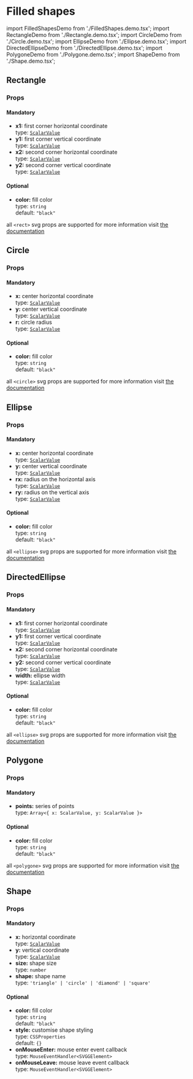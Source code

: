 # Filled shapes

import FilledShapesDemo from './FilledShapes.demo.tsx';
import RectangleDemo from './Rectangle.demo.tsx';
import CircleDemo from './Circle.demo.tsx';
import EllipseDemo from './Ellipse.demo.tsx';
import DirectedEllipseDemo from './DirectedEllipse.demo.tsx';
import PolygoneDemo from './Polygone.demo.tsx';
import ShapeDemo from './Shape.demo.tsx';

<FilledShapesDemo/>

## Rectangle

<RectangleDemo/>

### Props

#### Mandatory

- **x1:** first corner horizontal coordinate<br />
  type: [`ScalarValue`](../500_types/scalarValue.md)<br/>
- **y1:** first corner vertical coordinate<br />
  type: [`ScalarValue`](../500_types/scalarValue.md)<br/>
- **x2:** second corner horizontal coordinate<br />
  type: [`ScalarValue`](../500_types/scalarValue.md)<br/>
- **y2:** second corner vertical coordinate<br />
  type: [`ScalarValue`](../500_types/scalarValue.md)<br/>

#### Optional

- **color:** fill color<br />
  type: `string`<br/>
  default: `"black"`

all `<rect>` svg props are supported for more information visit [the documentation](https://developer.mozilla.org/en-US/docs/Web/SVG/Element/rect)

## Circle

<CircleDemo/>

### Props

#### Mandatory

- **x:** center horizontal coordinate<br />
  type: [`ScalarValue`](../500_types/scalarValue.md)<br/>
- **y:** center vertical coordinate<br />
  type: [`ScalarValue`](../500_types/scalarValue.md)<br/>
- **r:** circle radius<br />
  type: [`ScalarValue`](../500_types/scalarValue.md)<br/>

#### Optional

- **color:** fill color<br />
  type: `string`<br/>
  default: `"black"`

all `<circle>` svg props are supported for more information visit [the documentation](https://developer.mozilla.org/en-US/docs/Web/SVG/Element/circle)

## Ellipse

<EllipseDemo/>

### Props

#### Mandatory

- **x:** center horizontal coordinate<br />
  type: [`ScalarValue`](../500_types/scalarValue.md)<br/>
- **y:** center vertical coordinate<br />
  type: [`ScalarValue`](../500_types/scalarValue.md)<br/>
- **rx:** radius on the horizontal axis<br />
  type: [`ScalarValue`](../500_types/scalarValue.md)<br/>
- **ry:** radius on the vertical axis<br />
  type: [`ScalarValue`](../500_types/scalarValue.md)<br/>

#### Optional

- **color:** fill color<br />
  type: `string`<br/>
  default: `"black"`

all `<ellipse>` svg props are supported for more information visit [the documentation](https://developer.mozilla.org/en-US/docs/Web/SVG/Element/ellipse)

## DirectedEllipse

<DirectedEllipseDemo/>

### Props

#### Mandatory

- **x1:** first corner horizontal coordinate<br />
  type: [`ScalarValue`](../500_types/scalarValue.md)<br/>
- **y1:** first corner vertical coordinate<br />
  type: [`ScalarValue`](../500_types/scalarValue.md)<br/>
- **x2:** second corner horizontal coordinate<br />
  type: [`ScalarValue`](../500_types/scalarValue.md)<br/>
- **y2:** second corner vertical coordinate<br />
  type: [`ScalarValue`](../500_types/scalarValue.md)<br/>
- **width:** ellipse width<br />
  type: [`ScalarValue`](../500_types/scalarValue.md)<br/>

#### Optional

- **color:** fill color<br />
  type: `string`<br/>
  default: `"black"`

all `<ellipse>` svg props are supported for more information visit [the documentation](https://developer.mozilla.org/en-US/docs/Web/SVG/Element/ellipse)

## Polygone

<PolygoneDemo/>

### Props

#### Mandatory

- **points:** series of points<br />
  type: `Array<{ x: ScalarValue, y: ScalarValue }>`<br/>

#### Optional

- **color:** fill color<br />
  type: `string`<br/>
  default: `"black"`

all `<polygone>` svg props are supported for more information visit [the documentation](https://developer.mozilla.org/en-US/docs/Web/SVG/Element/polygone)

## Shape

<ShapeDemo/>

### Props

#### Mandatory

- **x:** horizontal coordinate<br />
  type: [`ScalarValue`](../500_types/scalarValue.md)<br/>
- **y:** vertical coordinate<br />
  type: [`ScalarValue`](../500_types/scalarValue.md)<br/>
- **size:** shape size<br />
  type: `number`<br/>
- **shape:** shape name<br />
  type: `'triangle' | 'circle' | 'diamond' | 'square'`<br/>

#### Optional

- **color:** fill color<br />
  type: `string`<br/>
  default: `"black"`
- **style:** customise shape styling<br />
  type: `CSSProperties`<br/>
  default: `{}`
- **onMouseEnter:** mouse enter event callback<br />
  type: `MouseEventHandler<SVGGElement>`<br/>
- **onMouseLeave:** mouse leave event callback<br />
  type: `MouseEventHandler<SVGGElement>`<br/>

